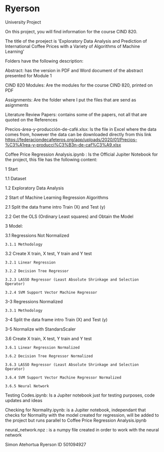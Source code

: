 # Ryerson
University Project

On this project, you will find information for the course CIND 820.

The title of the proeject is 'Exploratory Data Analysis and Prediction of International Coffee Prices with a Variety of Algorithms of Machine Learning'

Folders have the following description:

Abstract: has the version in PDF and Word document of the abstract presented for Module 1

CIND 820 Modules: Are the modules for the course CIND 820, printed on PDF

Assignments: Are the folder where I put the files that are send as asignments

Literature Review Papers: contains some of the papers, not all that are quoted on the References

Precios-área-y-producción-de-café.xlsx: Is the file in Excel where the data comes from, however the data can be downloaded directly from this link https://federaciondecafeteros.org/app/uploads/2020/01/Precios-%C3%A1rea-y-producci%C3%B3n-de-caf%C3%A9.xlsx

Coffee Price Regression Analysis.ipynb : Is the Official Jupiter Notebook for the project, this file has the following content:

1 Start

  1.1 Dataset
  
  1.2 Exploratory Data Analysis 
  
2 Start of Machine Learning Regression Algorithms

  2.1 Split the data frame intro Train (X) and Test (y)
  
  2.2 Get the OLS (Ordinary Least squares) and Obtain the Model 
  
3 Model: 

  3.1 Regressions Not Normalized
  
    3.1.1 Methodology 
    
  3.2 Create X train, X test, Y train and Y test
  
    3.2.1 Linear Regression 
    
    3.2.2 Decision Tree Regressor 
    
    3.2.3 LASSO Regressor (Least Absolute Shrinkage and Selection Operator)
    
    3.2.4 SVM Support Vector Machine Regressor 
    
  3-3 Regressions Normalized
  
    3.3.1 Methodology 
    
  3-4 Split the data frame intro Train (X) and Test (y) 
  
  3-5 Normalize with StandarsScaler 
  
  3.6 Create X train, X test, Y train and Y test
  
    3.6.1 Linear Regression Normalized 
    
    3.6.2 Decision Tree Regressor Normalized 
    
    3.6.3 LASSO Regressor (Least Absolute Shrinkage and Selection Operator) 
    
    3.6.4 SVM Support Vector Machine Regressor Normalized 
    
    3.6.5 Neural Network

Testing Codes.ipynb: Is a Jupiter notebook just for testing purposes, code updates and ideas

Checking for Normality.ipynb: is a Jupiter notebook, independant that checks for Normality with the model created for regression, will be added to the project but runs parallel to Coffee Price Regression Analysis.ipynb

neural_network.npz : is a numpy file created in order to work with the neural network

Simon Atehortua
Ryerson ID 501094927
